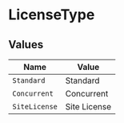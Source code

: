 # LicenseType


## Values

| Name          | Value         |
| ------------- | ------------- |
| `Standard`    | Standard      |
| `Concurrent`  | Concurrent    |
| `SiteLicense` | Site License  |